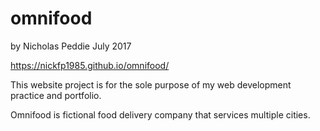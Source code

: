 # omnifood
by Nicholas Peddie
July 2017

https://nickfp1985.github.io/omnifood/

This website project is for the sole purpose of my web development practice and portfolio.

Omnifood is fictional food delivery company that services multiple cities.
